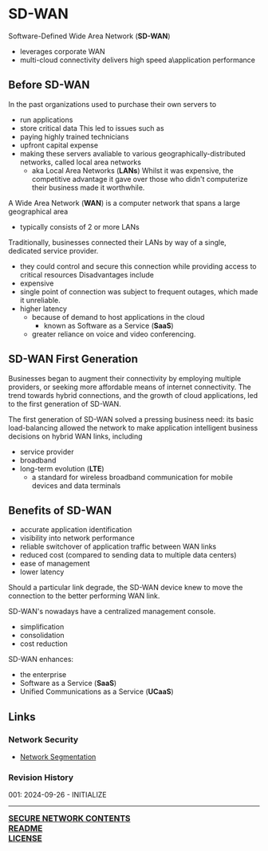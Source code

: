# SD-WAN

Software-Defined Wide Area Network (**SD-WAN**)
- leverages corporate WAN
- multi-cloud connectivity
delivers high speed a\application performance

## Before SD-WAN
In the past organizations used to purchase their own servers to
- run applications
- store critical data
This led to issues such as 
- paying highly trained technicians
- upfront capital expense
- making these servers avaliable to various geographically-distributed networks, called local area networks
	- aka Local Area Networks (**LANs**)
Whilst it was expensive, the competitive advantage it gave over those who didn't computerize their business made it worthwhile.

A Wide Area Network (**WAN**) is a computer network that spans a large geographical area
- typically consists of 2 or more LANs

Traditionally, businesses connected their LANs by way of a single, dedicated service provider.
- they could control and secure this connection while providing access to critical resources
Disadvantages include
- expensive
- single point of connection was subject to frequent outages, which made it unreliable.
- higher latency
	- because of demand to host applications in the cloud
		- known as Software as a Service (**SaaS**)
	- greater reliance on voice and video conferencing.
## SD-WAN First Generation
Businesses began to augment their connectivity by employing multiple providers, or seeking more affordable means of internet connectivity. The trend towards hybrid connections, and the growth of cloud applications, led to the first generation of SD-WAN.

The first generation of SD-WAN solved a pressing business need: its basic load-balancing allowed the network to make application intelligent business decisions on hybrid WAN links, including
- service provider
- broadband
- long-term evolution (**LTE**)
	- a standard for wireless broadband communication for mobile devices and data terminals

## Benefits of SD-WAN
- accurate application identification
- visibility into network performance
- reliable switchover of application traffic between WAN links
- reduced cost (compared to sending data to multiple data centers)
- ease of management
- lower latency

Should a particular link degrade, the SD-WAN device knew to move the connection to the better performing WAN link.

SD-WAN's nowadays have a centralized management console.
- simplification
- consolidation
- cost reduction

SD-WAN enhances:
- the enterprise
- Software as a Service (**SaaS**)
- Unified Communications as a Service (**UCaaS**)

## Links
### Network Security
- [Network Segmentation](https://notes.ryancranie.com/Notes/Network%20Security/Network%20Segmentation)
### Revision History
001: 2024-09-26 - INITIALIZE

---
<font size=3><b>[SECURE NETWORK CONTENTS](https://github.com/ryancranie/cybersecurity-osint/blob/main/Contents/-%20Secure%20Network%20Contents.md)<br>
[README](https://github.com/ryancranie/cybersecurity-osint/blob/main/README.md)<br>
[LICENSE](https://github.com/ryancranie/cybersecurity-osint/blob/main/LICENSE)</b></font>